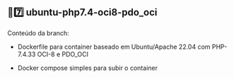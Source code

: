 ## 🐘7️⃣ ubuntu-php7.4-oci8-pdo_oci

Conteúdo da branch:

- Dockerfile para container baseado em Ubuntu/Apache 22.04 com PHP-7.4.33 OCI-8 e PDO_OCI

- Docker compose simples para subir o container
